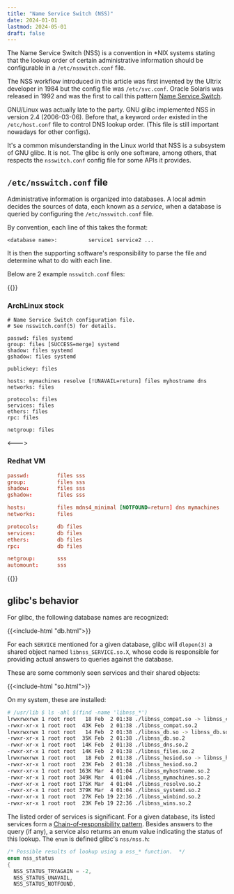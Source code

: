 ```yaml
---
title: "Name Service Switch (NSS)"
date: 2024-01-01
lastmod: 2024-05-01
draft: false
---
```


The Name Service Switch (NSS) is a convention in *NIX systems stating that the lookup order of certain administrative
information should be configurable in a `/etc/nsswitch.conf` file.

The NSS workflow introduced in this article was first invented by the Ultrix developer in 1984 but the config file was `/etc/svc.conf`.
Oracle Solaris was released in 1992 and was the first to call this pattern [Name Service Switch](https://docs.oracle.com/cd/E19455-01/806-1386/index.html).

GNU/Linux was actually late to the party. GNU glibc implemented NSS in version 2.4 (2006-03-06).
Before that, a keyword `order` existed in the `/etc/host.conf` file to control DNS lookup order.
(This file is still important nowadays for other configs).

It's a common misunderstanding in the Linux world that NSS is a subsystem of GNU glibc. It is not.
The glibc is only one software, among others, that respects the `nsswitch.conf` config file for some APIs it provides.

## `/etc/nsswitch.conf` file

Administrative information is organized into databases.
A local admin decides the sources of data, each known as a *service*,
when a database is queried by configuring the `/etc/nsswitch.conf` file.

By convention, each line of this takes the format:

```
<database name>:          service1 service2 ...
```

It is then the supporting software's responsibility to parse the file and determine
what to do with each line.

Below are 2 example `nsswitch.conf` files:

{{<columns>}}

### ArchLinux stock

```nss
# Name Service Switch configuration file.
# See nsswitch.conf(5) for details.

passwd: files systemd
group: files [SUCCESS=merge] systemd
shadow: files systemd
gshadow: files systemd

publickey: files

hosts: mymachines resolve [!UNAVAIL=return] files myhostname dns
networks: files

protocols: files
services: files
ethers: files
rpc: files

netgroup: files
```

<--->

### Redhat VM

```conf
passwd:         files sss
group:          files sss
shadow:         files sss
gshadow:        files sss

hosts:          files mdns4_minimal [NOTFOUND=return] dns mymachines
networks:       files

protocols:      db files
services:       db files
ethers:         db files
rpc:            db files

netgroup:       sss
automount:      sss
```

{{</columns>}}

## glibc's behavior

For glibc, the following database names are recognized:

{{<include-html "db.html">}}

For each `SERVICE` mentioned for a given database, glibc will `dlopen(3)` a shared object named `libnss_SERVICE.so.X`,
whose code is responsible for providing actual answers to queries against the database.

These are some commonly seen services and their shared objects:

{{<include-html "so.html">}}

On my system, these are installed:

```sh
# /usr/lib $ ls -ahl $(find -name 'libnss_*')
lrwxrwxrwx 1 root root   18 Feb  2 01:38 ./libnss_compat.so -> libnss_compat.so.2
-rwxr-xr-x 1 root root  43K Feb  2 01:38 ./libnss_compat.so.2
lrwxrwxrwx 1 root root   14 Feb  2 01:38 ./libnss_db.so -> libnss_db.so.2
-rwxr-xr-x 1 root root  35K Feb  2 01:38 ./libnss_db.so.2
-rwxr-xr-x 1 root root  14K Feb  2 01:38 ./libnss_dns.so.2
-rwxr-xr-x 1 root root  14K Feb  2 01:38 ./libnss_files.so.2
lrwxrwxrwx 1 root root   18 Feb  2 01:38 ./libnss_hesiod.so -> libnss_hesiod.so.2
-rwxr-xr-x 1 root root  23K Feb  2 01:38 ./libnss_hesiod.so.2
-rwxr-xr-x 1 root root 163K Mar  4 01:04 ./libnss_myhostname.so.2
-rwxr-xr-x 1 root root 349K Mar  4 01:04 ./libnss_mymachines.so.2
-rwxr-xr-x 1 root root 175K Mar  4 01:04 ./libnss_resolve.so.2
-rwxr-xr-x 1 root root 379K Mar  4 01:04 ./libnss_systemd.so.2
-rwxr-xr-x 1 root root  27K Feb 19 22:36 ./libnss_winbind.so.2
-rwxr-xr-x 1 root root  23K Feb 19 22:36 ./libnss_wins.so.2
```

The listed order of services is significant. For a given database, its listed services form a [Chain-of-responsibility pattern](https://en.wikipedia.org/wiki/Chain-of-responsibility_pattern). Besides answers to the query (if any), a service also returns an enum value indicating the status of this lookup.
The `enum` is defined glibc's `nss/nss.h`:

```c
/* Possible results of lookup using a nss_* function.  */
enum nss_status
{
  NSS_STATUS_TRYAGAIN = -2,
  NSS_STATUS_UNAVAIL,
  NSS_STATUS_NOTFOUND,
